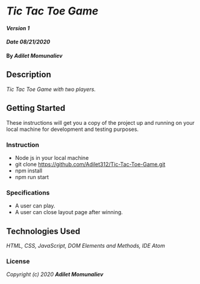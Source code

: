 # _Tic Tac Toe Game_

#### _Version 1_
#### _Date 08/21/2020_
#### By _**Adilet Momunaliev**_

## Description

_Tic Tac Toe Game with two players._

## Getting Started

These instructions will get you a copy of the project up and running on your local machine for development and testing purposes.

### Instruction

* Node js in your local machine
* git clone https://github.com/Adilet312/Tic-Tac-Toe-Game.git
* npm install
* npm run start
### Specifications

* A user can play.
* A user can close layout page after winning.
## Technologies Used

_HTML, CSS, JavaScript, DOM Elements and Methods, IDE Atom_

### License

*_Copyright (c) 2020 **Adilet Momunaliev**_*
